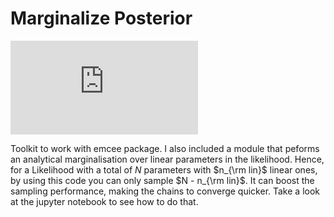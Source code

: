 # Marginalize Posterior

![alt text](https://github.com/tmmergulhao/marginalize-posterior/blob/master/marginalised_vs_nonmarginalised.pdf?raw=true)

Toolkit to work with emcee package. I also included a module that peforms an analytical marginalisation over linear parameters in the likelihood. 
Hence, for a Likelihood with a total of $N$ parameters with $n_{\rm lin}$ linear ones, by using this code you can only sample $N - n_{\rm lin}$. 
It can boost the sampling performance, making the chains to converge quicker. Take a look at the jupyter notebook to see how to do that.
